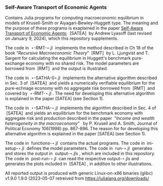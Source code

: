### Self-Aware Transport of Economic Agents


Contains Julia programs for computing macroeconomic equlibrium in models of Krusell-Smith or Aiyagari-Bewley-Huggett type. The meaning and the purpose of these programs is exaplained in the paper <a href="http://arxiv.org/abs/2303.12567">Self-Aware Transport of Economic Agents</a>;  &nbsp;[SATEA]&nbsp; by Andrew Lyasoff (last revised on January 9, 2024), which this repository supplements.

The code in &nbsp;&#8902;-RMT-&#8902;.jl&nbsp; implements the method described in Ch 18 of the book &ldquo;<i>Recursive Macroeconomic Theory</i>&rdquo;  &nbsp;[RMT]&nbsp; by L. Ljungvist and T. Sargent for calculating the equilibrium in Huggett's benchmark pure-exchange economy with no shared risk. The model parameters are borrowed from &nbsp;[RMT]&nbsp; and the output is illustrated.

The code in &nbsp;&#8902;-SATHA-0&#8902;.jl&nbsp; implements the alternative algorithm described in Sec. 3 of &nbsp;[SATEA]&nbsp; and yields a numerically verifiable equilibrium for the pure-echnage economy with no aggregate risk borrowed from &nbsp;[RMT]&nbsp; and covered by &nbsp;&#8902;-RMT-&#8902;.jl&nbsp;. The need for developing this alternative algorithm is explained in the paper [SATEA] (see Section 1).

The code in &nbsp;&#8902;-SATHA-&#8902;.jl&nbsp; implements the algorithm described in Sec. 4 of &nbsp;[SATEA]&nbsp; and yields an equilibrium for the benchmark economy with aggregate risk and production described in the paper &nbsp;&ldquo;<i>Income and wealth heterogeneity in the macroeconomy</i>&rdquo; &nbsp; by P. Krusell and A. Smith, Journal of Political Economy 106(1998) pp. 867-896. The reason for for developing this alternative algorithm is explained in the paper [SATEA] (see Section 1).

The code in &nbsp;functions-&#8902;.jl&nbsp; contains the actual programs. The code in &nbsp;ini-setup-&#8902;.jl&nbsp; defines the model parameters. The code in &nbsp;run-&#8902;.jl&nbsp; generates and stores the output in &nbsp;output-&#8902;.jls&nbsp;, which are included in this repository. The code in &nbsp;post-run-&#8902;.jl&nbsp; can read the respective output-&#8902;.jls and generates the plots included in &nbsp;[SATEA]&nbsp;, in addition to other illustrations. 

All reported output is produced with generic Linux-on-x86 binaries (glibc) v1.9.0 1.9.0 (2023-05-07 retreived from https://julialang.org/downloads/
